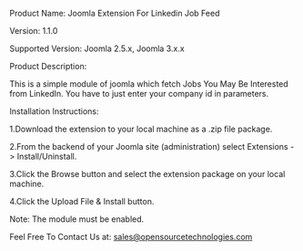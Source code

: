 Product Name: Joomla Extension For Linkedin Job Feed

Version: 1.1.0

Supported Version: Joomla 2.5.x, Joomla 3.x.x

Product Description:

This is a simple module of joomla which fetch Jobs You May Be Interested from LinkedIn. You have to just enter your company id in parameters.

Installation Instructions:

1.Download the extension to your local machine as a .zip file package.

2.From the backend of your Joomla site (administration) select Extensions -> Install/Uninstall.

3.Click the Browse button and select the extension package on your local machine.

4.Click the Upload File & Install button.

Note: The module must be enabled.

Feel Free To Contact Us at: sales@opensourcetechnologies.com

